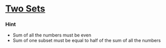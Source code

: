 # [Two Sets](https://cses.fi/problemset/task/1092/)
### Hint
* Sum of all the numbers must be even
* Sum of one subset must be equal to half of the sum of all the numbers